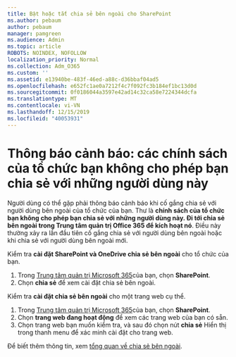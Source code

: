 ```yaml
---
title: Bật hoặc tắt chia sẻ bên ngoài cho SharePoint
ms.author: pebaum
author: pebaum
manager: pamgreen
ms.audience: Admin
ms.topic: article
ROBOTS: NOINDEX, NOFOLLOW
localization_priority: Normal
ms.collection: Adm_O365
ms.custom: ''
ms.assetid: e13940be-483f-46ed-a88c-d36bbaf04ad5
ms.openlocfilehash: e652fc1ae0a7212f4c7f092fc3b184ef1bc13d0d
ms.sourcegitcommit: 0f0186044a3597e42ad14c32ca58e7224344dcfa
ms.translationtype: MT
ms.contentlocale: vi-VN
ms.lasthandoff: 12/15/2019
ms.locfileid: "40053931"
---
```

# <a name="warning-message-your-organizations-policies-dont-allow-you-to-share-with-these-users"></a>Thông báo cảnh báo: các chính sách của tổ chức bạn không cho phép bạn chia sẻ với những người dùng này

Người dùng có thể gặp phải thông báo cảnh báo khi cố gắng chia sẻ với người dùng bên ngoài của tổ chức của bạn. Thư là **chính sách của tổ chức bạn không cho phép bạn chia sẻ với những người dùng này. Đi tới chia sẻ bên ngoài trong Trung tâm quản trị Office 365 để kích hoạt nó**. Điều này thường xảy ra lần đầu tiên cố gắng chia sẻ với người dùng bên ngoài hoặc khi chia sẻ với người dùng bên ngoài mới.

Kiểm tra **cài đặt SharePoint và OneDrive chia sẻ bên ngoài** cho tổ chức của bạn.

1. Trong [Trung tâm quản trị Microsoft 365](https://admin.microsoft.com/AdminPortal/Home#/homepage">https://admin.microsoft.com/)của bạn, chọn **SharePoint**.
3. Chọn **chia sẻ** để xem cài đặt chia sẻ bên ngoài.

Kiểm tra **cài đặt chia sẻ bên ngoài** cho một trang web cụ thể.

1. Trong [Trung tâm quản trị Microsoft 365](https://admin.microsoft.com/AdminPortal/Home#/homepage">https://admin.microsoft.com/)của bạn, chọn **SharePoint**.
2. Chọn **trang web đang hoạt động** để xem các trang web của bạn có sẵn.
3. Chọn trang web bạn muốn kiểm tra, và sau đó chọn nút **chia sẻ** Hiển thị trong thanh menu để xác minh cài đặt cho trang web.

Để biết thêm thông tin, xem [tổng quan về chia sẻ bên ngoài](https://docs.microsoft.com/sharepoint/external-sharing-overview).